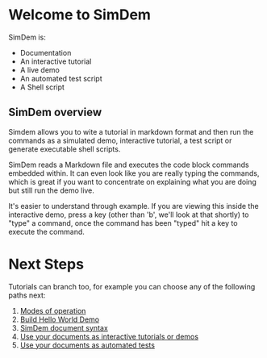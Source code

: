 # Welcome to SimDem

SimDem is:

  * Documentation
  * An interactive tutorial
  * A live demo 
  * An automated test script
  * A Shell script
  
## SimDem overview

Simdem allows you to wite a tutorial in markdown format and then run the commands as a simulated demo, interactive tutorial, a test script or generate executable shell scripts.

SimDem reads a Markdown file and executes the code block commands embedded within. It can even look like you are really typing the commands, which is great if you want to concentrate on explaining what you are doing but still run the demo live.

It's easier to understand through example. If you are viewing this inside the interactive demo, press a key (other than 'b', we'll look at that shortly) to "type" a command, once the command has been "typed" hit a key to execute the command.

# Next Steps

Tutorials can branch too, for example you can choose any of the following paths next:

  1. [Modes of operation](modes.md)
  1. [Build Hello World Demo](build_hello_world.md)
  1. [SimDem document syntax](syntax.md)
  1. [Use your documents as interactive tutorials or demos](demo_mode.md)
  1. [Use your documents as automated tests](test_mode.md)


  

